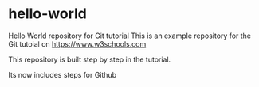 # hello-world
Hello World repository for Git tutorial
This is an example repository for the Git tutoial on https://www.w3schools.com

This repository is built step by step in the tutorial.


Its now includes steps for Github

